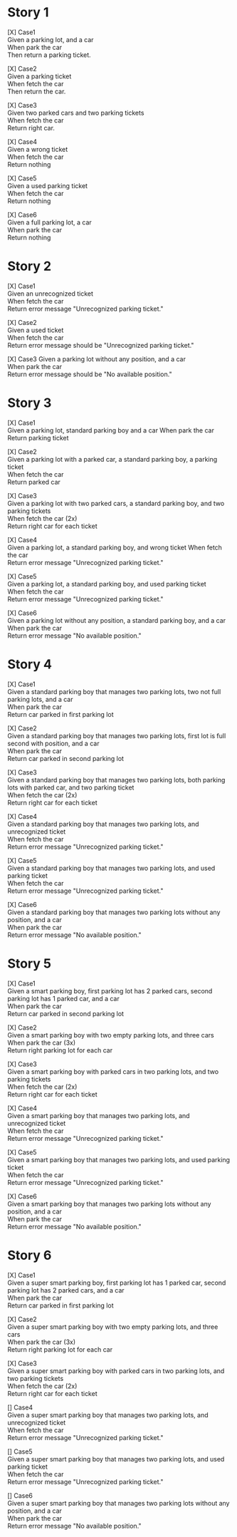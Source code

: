 # Story 1
[X] Case1  
Given a parking lot, and a car  
When park the car  
Then return a parking ticket. 

[X] Case2  
Given a parking ticket  
When fetch the car  
Then return the car.

[X] Case3  
Given two parked cars and two parking tickets  
When fetch the car  
Return right car.  

[X] Case4  
Given a wrong ticket  
When fetch the car  
Return nothing

[X] Case5  
Given a used parking ticket  
When fetch the car  
Return nothing

[X] Case6  
Given a full parking lot, a car    
When park the car  
Return nothing


# Story 2
[X] Case1  
Given an unrecognized ticket  
When fetch the car      
Return error message "Unrecognized parking ticket."    

[X] Case2  
Given a used ticket  
When fetch the car      
Return error message should be "Unrecognized parking ticket."

[X] Case3 
Given a parking lot without any position, and a car  
When park the car        
Return error message should be "No available position."  


# Story 3
[X] Case1  
Given a parking lot, standard parking boy and a car
When park the car      
Return parking ticket

[X] Case2  
Given a parking lot with a parked car, a standard parking boy, a parking ticket  
When fetch the car      
Return parked car

[X] Case3  
Given a parking lot with two parked cars, a standard parking boy, and two parking tickets  
When fetch the car (2x)     
Return right car for each ticket

[X] Case4  
Given a parking lot, a standard parking boy, and wrong ticket
When fetch the car    
Return  error message "Unrecognized parking ticket."

[X] Case5  
Given a parking lot, a standard parking boy, and used parking ticket  
When fetch the car    
Return error message "Unrecognized parking ticket."

[X] Case6  
Given a parking lot without any position, a standard parking boy, and a car  
When park the car    
Return error message "No available position."

# Story 4
[X] Case1  
Given a standard parking boy that manages two parking lots, two not full parking lots, and a car  
When park the car      
Return car parked in first parking lot

[X] Case2  
Given a standard parking boy that manages two parking lots, first lot is full second with position, and a car  
When park the car      
Return car parked in second parking lot

[X] Case3  
Given a standard parking boy that manages two parking lots, both parking lots with parked car, and two parking ticket  
When fetch the car (2x)      
Return right car for each ticket

[X] Case4  
Given a standard parking boy that manages two parking lots, and unrecognized ticket  
When fetch the car    
Return  error message "Unrecognized parking ticket."

[X] Case5  
Given a standard parking boy that manages two parking lots, and used parking ticket  
When fetch the car    
Return error message "Unrecognized parking ticket."

[X] Case6  
Given a standard parking boy that manages two parking lots without any position, and a car  
When park the car    
Return error message "No available position."

# Story 5
[X] Case1  
Given a smart parking boy, first parking lot has 2 parked cars, second parking lot has 1 parked car, and a car  
When park the car      
Return car parked in second parking lot

[X] Case2  
Given a smart parking boy with two empty parking lots, and three cars  
When park the car (3x)     
Return right parking lot for each car

[X] Case3  
Given a smart parking boy with parked cars in two parking lots, and two parking tickets  
When fetch the car (2x)      
Return right car for each ticket

[X] Case4  
Given a smart parking boy that manages two parking lots, and unrecognized ticket  
When fetch the car    
Return  error message "Unrecognized parking ticket."

[X] Case5  
Given a smart parking boy that manages two parking lots, and used parking ticket  
When fetch the car    
Return error message "Unrecognized parking ticket."

[X] Case6  
Given a smart parking boy that manages two parking lots without any position, and a car  
When park the car    
Return error message "No available position."


# Story 6
[X] Case1  
Given a super smart parking boy, first parking lot has 1 parked car, second parking lot has 2 parked cars, and a car  
When park the car      
Return car parked in first parking lot

[X] Case2  
Given a super smart parking boy with two empty parking lots, and three cars  
When park the car (3x)     
Return right parking lot for each car

[X] Case3  
Given a super smart parking boy with parked cars in two parking lots, and two parking tickets  
When fetch the car (2x)      
Return right car for each ticket

[] Case4  
Given a super smart parking boy that manages two parking lots, and unrecognized ticket  
When fetch the car    
Return  error message "Unrecognized parking ticket."

[] Case5  
Given a super smart parking boy that manages two parking lots, and used parking ticket  
When fetch the car    
Return error message "Unrecognized parking ticket."

[] Case6  
Given a super smart parking boy that manages two parking lots without any position, and a car  
When park the car    
Return error message "No available position."


